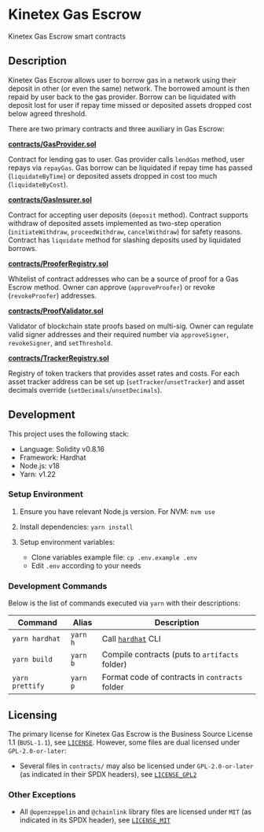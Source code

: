 # Kinetex Gas Escrow

Kinetex Gas Escrow smart contracts

## Description

Kinetex Gas Escrow allows user to borrow gas in a network using their deposit in other
(or even the same) network. The borrowed amount is then repaid by user back to the gas
provider. Borrow can be liquidated with deposit lost for user if repay time missed or
deposited assets dropped cost below agreed threshold.

There are two primary contracts and three auxiliary in Gas Escrow:

[__contracts/GasProvider.sol__](contracts/GasProvider.sol)

Contract for lending gas to user. Gas provider calls `lendGas` method, user repays via `repayGas`.
Gas borrow can be liquidated if repay time has passed (`liquidateByTime`) or deposited assets
dropped in cost too much (`liquidateByCost`).

[__contracts/GasInsurer.sol__](contracts/GasInsurer.sol)

Contract for accepting user deposits (`deposit` method). Contract supports withdraw of deposited
assets implemented as two-step operation (`initiateWithdraw`, `proceedWithdraw`, `cancelWithdraw`)
for safety reasons. Contract has `liquidate` method for slashing deposits used by liquidated borrows.

[__contracts/ProoferRegistry.sol__](contracts/ProoferRegistry.sol)

Whitelist of contract addresses who can be a source of proof for a Gas Escrow method.
Owner can approve (`approveProofer`) or revoke (`revokeProofer`) addresses.

[__contracts/ProofValidator.sol__](contracts/ProofValidator.sol)

Validator of blockchain state proofs based on multi-sig. Owner can regulate valid signer
addresses and their required number via `approveSigner`, `revokeSigner`, and `setThreshold`.

[__contracts/TrackerRegistry.sol__](contracts/TrackerRegistry.sol)

Registry of token trackers that provides asset rates and costs. For each asset tracker address
can be set up (`setTracker`/`unsetTracker`) and asset decimals override (`setDecimals`/`unsetDecimals`).

## Development

This project uses the following stack:

- Language: Solidity v0.8.16
- Framework: Hardhat
- Node.js: v18
- Yarn: v1.22

### Setup Environment

1. Ensure you have relevant Node.js version. For NVM: `nvm use`

2. Install dependencies: `yarn install`

3. Setup environment variables:

    * Clone variables example file: `cp .env.example .env`
    * Edit `.env` according to your needs

### Development Commands

Below is the list of commands executed via `yarn` with their descriptions:

 Command                | Alias            | Description
------------------------|------------------|------------
 `yarn hardhat`         | `yarn h`         | Call [`hardhat`](https://hardhat.org/) CLI
 `yarn build`           | `yarn b`         | Compile contracts (puts to `artifacts` folder)
 `yarn prettify`        | `yarn p`         | Format code of contracts in `contracts` folder

## Licensing

The primary license for Kinetex Gas Escrow is the Business Source License 1.1 (`BUSL-1.1`), see [`LICENSE`](./LICENSE).
However, some files are dual licensed under `GPL-2.0-or-later`:

- Several files in `contracts/` may also be licensed under `GPL-2.0-or-later` (as indicated in their SPDX headers),
  see [`LICENSE_GPL2`](./LICENSE_GPL2)

### Other Exceptions

- All `@openzeppelin` and `@chainlink` library files are licensed under `MIT` (as indicated in its SPDX header),
  see [`LICENSE_MIT`](./LICENSE_MIT)
